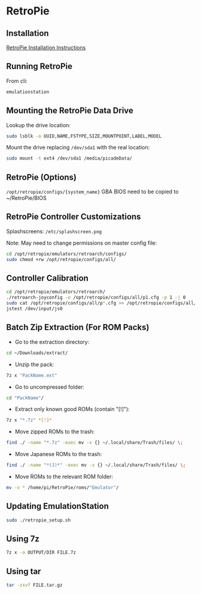 # RetroPie #

## Installation ##
[RetroPie Installation Instructions](https://retropie.org.uk/docs/Manual-Installation/)

## Running RetroPie ##
From cli:
```bash
emulationstation
```

## Mounting the RetroPie Data Drive ##
Lookup the drive location:
```bash
sudo lsblk -o UUID,NAME,FSTYPE,SIZE,MOUNTPOINT,LABEL,MODEL
```
Mount the drive replacing `/dev/sda1` with the real location:
```bash
sudo mount -t ext4 /dev/sda1 /media/picadeData/
```

## RetroPie (Options) ##
`/opt/retropie/configs/{system_name}`
GBA BIOS need to be copied to ~/RetroPie/BIOS

## RetroPie Controller Customizations ##
Splashscreens: `/etc/splashscreen.png`

Note: May need to change permissions on master config file:
```bash
cd /opt/retropie/emulators/retroarch/configs/
sudo chmod +rw /opt/retropie/configs/all/
```

## Controller Calibration ##
```bash
cd /opt/retropie/emulators/retroarch/
./retroarch-joyconfig -o /opt/retropie/configs/all/p1.cfg -p 1 -j 0
sudo cat /opt/retropie/configs/all/p*.cfg >> /opt/retropie/configs/all/retroarch.cfg
jstest /dev/input/js0
```

## Batch Zip Extraction (For ROM Packs) ##
-   Go to the extraction directory:
```bash
cd ~/Downloads/extract/
```
-   Unzip the pack:
```bash
7z x "PackName.ext"
```
-   Go to uncompressed folder:
```bash
cd "PackName"/
```
-   Extract only known good ROMs (contain "[!]"):
```bash
7z x "*.7z" *[!]*
```
-   Move zipped ROMs to the trash:
```bash
find ./ -name "*.7z" -exec mv -v {} ~/.local/share/Trash/files/ \;
```
-   Move Japanese ROMs to the trash:
```bash
find ./ -name "*(J)*" -exec mv -v {} ~/.local/share/Trash/files/ \;
```
-   Move ROMs to the relevant ROM folder:
```bash
mv -v * /home/pi/RetroPie/roms/"Emulator"/
```

## Updating EmulationStation ##
```bash
sudo ./retropie_setup.sh
```

## Using 7z ##
```bash
7z x -o OUTPUT/DIR FILE.7z
```

## Using tar ##
```bash
tar -zxvf FILE.tar.gz
```
